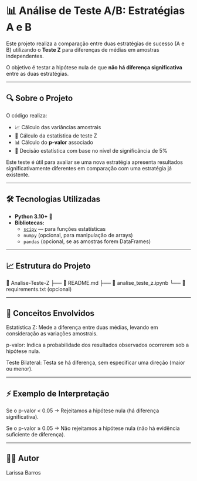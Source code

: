 # 📊 Análise de Teste A/B: Estratégias A e B

Este projeto realiza a comparação entre duas estratégias de sucesso (A e B) utilizando o **Teste Z** para diferenças de médias em amostras independentes.

O objetivo é testar a hipótese nula de que **não há diferença significativa** entre as duas estratégias.

---

## 🔍 Sobre o Projeto

O código realiza:

- 📈 Cálculo das variâncias amostrais
- 🧮 Cálculo da estatística de teste Z
- 📊 Cálculo do **p-valor** associado
- 🚦 Decisão estatística com base no nível de significância de 5%

Este teste é útil para avaliar se uma nova estratégia apresenta resultados significativamente diferentes em comparação com uma estratégia já existente.

---

## 🛠️ Tecnologias Utilizadas

- **Python 3.10+** 🐍
- **Bibliotecas:**
  - [`scipy`](https://scipy.org/) — para funções estatísticas
  - `numpy` (opcional, para manipulação de arrays)
  - `pandas` (opcional, se as amostras forem DataFrames)

---

## 📈 Estrutura do Projeto
📁 Analise-Teste-Z ├── 📄 README.md ├── 📄 analise_teste_z.ipynb └── 📄 requirements.txt (opcional)

---
## 🧠 Conceitos Envolvidos

Estatística Z:
Mede a diferença entre duas médias, levando em consideração as variações amostrais.

p-valor:
Indica a probabilidade dos resultados observados ocorrerem sob a hipótese nula.

Teste Bilateral:
Testa se há diferença, sem especificar uma direção (maior ou menor).

---

## ⚡ Exemplo de Interpretação

Se o p-valor < 0.05 → Rejeitamos a hipótese nula (há diferença significativa).

Se o p-valor ≥ 0.05 → Não rejeitamos a hipótese nula (não há evidência suficiente de diferença).

---

## 🧑‍💻 Autor

Larissa Barros
